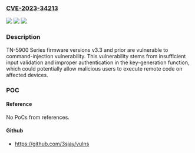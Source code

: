 ### [CVE-2023-34213](https://cve.mitre.org/cgi-bin/cvename.cgi?name=CVE-2023-34213)
![](https://img.shields.io/static/v1?label=Product&message=TN-5900%20Series&color=blue)
![](https://img.shields.io/static/v1?label=Version&message=1.0%3C%3D%203.3%20&color=brighgreen)
![](https://img.shields.io/static/v1?label=Vulnerability&message=CWE-77%20Improper%20Neutralization%20of%20Special%20Elements%20used%20in%20a%20Command%20('Command%20Injection')&color=brighgreen)

### Description

TN-5900 Series firmware versions v3.3 and prior are vulnerable to command-injection vulnerability. This vulnerability stems from insufficient input validation and improper authentication in the key-generation function, which could potentially allow malicious users to execute remote code on affected devices. 

### POC

#### Reference
No PoCs from references.

#### Github
- https://github.com/3sjay/vulns

